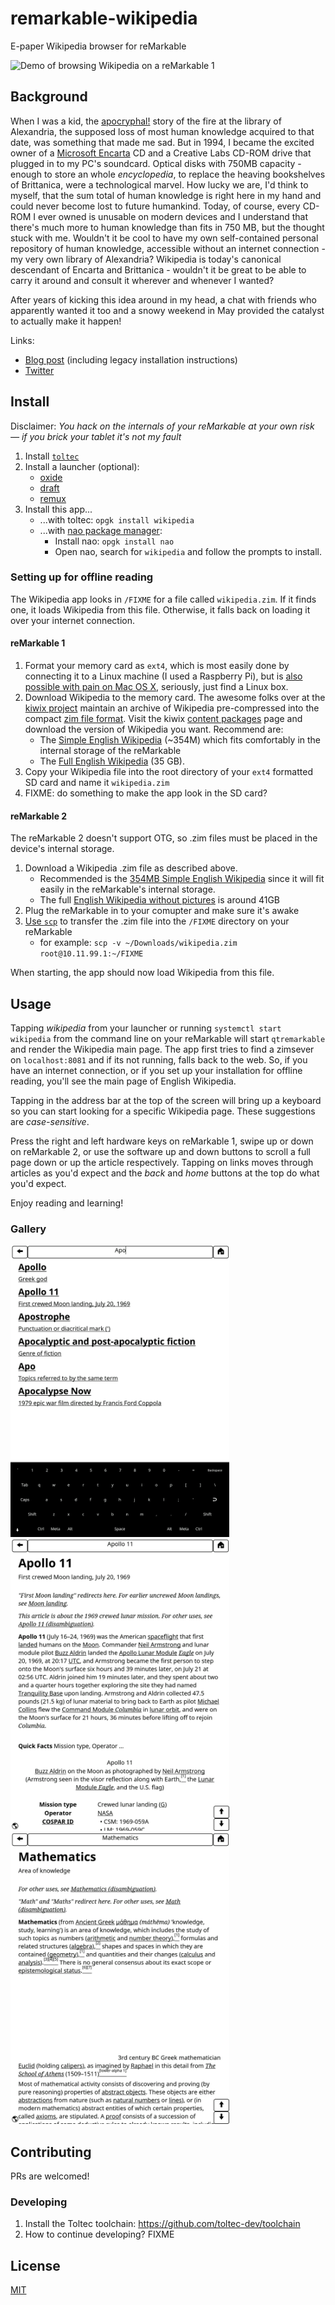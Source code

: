 # remarkable-wikipedia

E-paper Wikipedia browser for reMarkable

<img src="screenshots/demo.gif" width="175px" title="Demo of browsing Wikipedia on a reMarkable 1">

## Background

When I was a kid, the [apocryphal!](https://en.wikipedia.org/wiki/Library_of_Alexandria) story of the fire at the library of Alexandria, the supposed loss of most human knowledge acquired to that date, was something that made me sad.  But in 1994, I became the excited owner of a [Microsoft Encarta](https://www.youtube.com/watch?v=QEE8bXCxhsE) CD and a Creative Labs CD-ROM drive that plugged in to my PC's soundcard. Optical disks with 750MB capacity - enough to store an whole *encyclopedia*, to replace the heaving bookshelves of Brittanica, were a technological marvel. How lucky we are, I'd think to myself, that the sum total of human knowledge is right here in my hand and could never become lost to future humankind. Today, of course, every CD-ROM I ever owned is unusable on modern devices and I understand that there's much more to human knowledge than fits in 750 MB, but the thought stuck with me. Wouldn't it be cool to have my own self-contained personal repository of human knowledge, accessible without an internet connection - my very own library of Alexandria? Wikipedia is today's canonical descendant of Encarta and Brittanica - wouldn't it be great to be able to carry it around and consult it wherever and whenever I wanted?

After years of kicking this idea around in my head, a chat with friends who apparently wanted it too and a snowy weekend in May provided the catalyst to actually make it happen!

Links:

* [Blog post](https://blog.singleton.io/posts/dont-panic/) (including legacy installation instructions)
* [Twitter](https://twitter.com/dps/status/1133608364913582080?ref_src=twsrc%5Etfw)

## Install

Disclaimer: *You hack on the internals of your reMarkable at your own risk — if you brick your tablet it's not my fault*

1. Install [`toltec`](https://toltec-dev.org/)
2. Install a launcher (optional):
    - [oxide](https://oxide.eeems.codes/)
    - [draft](https://github.com/dixonary/draft-reMarkable)
    - [remux](https://rmkit.dev/apps/remux)
3. Install this app...
   - ...with toltec: `opgk install wikipedia`
   - ...with [nao package manager](https://rmkit.dev/apps/nao):
     - Install nao: `opgk install nao`
     - Open nao, search for `wikipedia` and follow the prompts to install.

### Setting up for offline reading

The Wikipedia app looks in `/FIXME` for a file called `wikipedia.zim`. If it finds one, it loads Wikipedia from this file. Otherwise, it falls back on loading it over your internet connection.

#### reMarkable 1

1. Format your memory card as `ext4`, which is most easily done by connecting it to a Linux machine (I used a Raspberry Pi), but is [also possible with pain on Mac OS X](https://apple.stackexchange.com/questions/171506/formatting-usb-disk-as-ext4-on-mac), seriously, just find a Linux box.
2. Download Wikipedia to the memory card. The awesome folks over at the [kiwix project](http://www.kiwix.org) maintain an archive of Wikipedia pre-compressed into the compact [zim file format](https://www.openzim.org/wiki/ZIM_file_format). Visit the kiwix [content packages](https://wiki.kiwix.org/wiki/Content_in_all_languages) page and download the version of Wikipedia you want. Recommend are:
   - The [Simple English Wikipedia](http://download.kiwix.org/zim/wikipedia_en_simple_all_nopic.zim) (~354M) which fits comfortably in the internal storage of the reMarkable
   - The [Full English Wikipedia](http://download.kiwix.org/zim/wikipedia_en_all_nopic.zim) (35 GB).
4. Copy your Wikipedia file into the root directory of your `ext4` formatted SD card and name it `wikipedia.zim`
5. FIXME: do something to make the app look in the SD card?

#### reMarkable 2

The reMarkable 2 doesn't support OTG, so .zim files must be placed in the device's internal storage.

1. Download a Wikipedia .zim file as described above.
   - Recommended is the [354MB Simple English Wikipedia](http://download.kiwix.org/zim/wikipedia_en_simple_all_nopic.zim) since it will fit easily in the reMarkable's internal storage.
   - The full [English Wikipedia without pictures](https://dumps.wikimedia.org/other/kiwix/zim/wikipedia/wikipedia_en_all_nopic_2022-01.zim) is around 41GB
3. Plug the reMarkable in to your comupter and make sure it's awake
4. [Use `scp`](https://remarkablewiki.com/tech/file_transfer#file_transfer_via_scp) to transfer the .zim file into the `/FIXME` directory on your reMarkable
   - for example: `scp -v ~/Downloads/wikipedia.zim root@10.11.99.1:~/FIXME`

When starting, the app should now load Wikipedia from this file.

## Usage

Tapping *wikipedia* from your launcher or running `systemctl start wikipedia` from the command line on your reMarkable will start `qtremarkable` and render the Wikipedia main page. The app first tries to find a zimsever on `localhost:8081` and if its not running, falls back to the web. So, if you have an internet connection, or if you set up your installation for offline reading, you'll see the main page of English Wikipedia.

Tapping in the address bar at the top of the screen will bring up a keyboard so you can start looking for a specific Wikipedia page. These suggestions are *case-sensitive*.

Press the right and left hardware keys on reMarkable 1, swipe up or down on reMarkable 2, or use the software up and down buttons to scroll a full page down or up the article respectively. Tapping on links moves through articles as you'd expect and the *back* and *home* buttons at the top do what you'd expect.

Enjoy reading and learning!

### Gallery

<img src="screenshots/suggest.png" width="350px" title="The Search interface suggesting results while the user types a query">

<img src="screenshots/article.png" width="350px" title="An article on Apollo 11 being displayed">

<img src="screenshots/article2.png" width="350px" title="An article on Mathematics being displayed">

## Contributing

PRs are welcomed!

### Developing

1. Install the Toltec toolchain: https://github.com/toltec-dev/toolchain
2. How to continue developing? FIXME

## License

[MIT](LICENSE)
